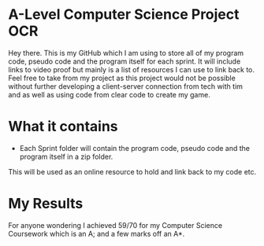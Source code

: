 # A-Level Computer Science Project OCR
Hey there. This is my GitHub which I am using to store all of my program code, pseudo code and the program itself for each sprint.
It will include links to video proof but mainly is a list of resources I can use to link back to.
Feel free to take from my project as this project would not be possible without further developing a client-server connection
from tech with tim and as well as using code from clear code to create my game.

# What it contains
 - Each Sprint folder will contain the program code, pseudo code and the program itself in a zip folder.

This will be used as an online resource to hold and link back to my code etc.

# My Results
For anyone wondering I achieved 59/70 for my Computer Science Coursework which is an A; and a few marks off an A*.
